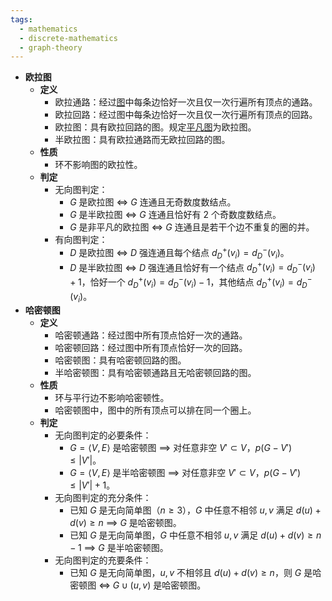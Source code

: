 ```yaml
---
tags:
  - mathematics
  - discrete-mathematics
  - graph-theory
---
```

- **欧拉图**
    - **定义**
        - 欧拉通路：经过[图](/pages/mathematics/discrete-mathematics/graph-basis.md#xknur9)中每条边恰好一次且仅一次行遍所有顶点的通路。
        - 欧拉回路：经过图中每条边恰好一次且仅一次行遍所有顶点的回路。
        - 欧拉图：具有欧拉回路的图。规定[平凡图](/pages/mathematics/discrete-mathematics/graph-basis.md#hc99ie)为欧拉图。
        - 半欧拉图：具有欧拉通路而无欧拉回路的图。
    - **性质**
        - 环不影响图的欧拉性。
    - **判定**
        - 无向图判定：
            - $G$ 是欧拉图 $\iff$ $G$ 连通且无奇数度数结点。
            - $G$ 是半欧拉图 $\iff$ $G$ 连通且恰好有 $2$ 个奇数度数结点。
            - $G$ 是非平凡的欧拉图 $\iff$ $G$ 连通且是若干个边不重复的圈的并。
        - 有向图判定：
            - $D$ 是欧拉图 $\iff$ $D$ 强连通且每个结点 $d^+_D(v_i)=d^-_D(v_i)$。
            - $D$ 是半欧拉图 $\iff$ $D$ 强连通且恰好有一个结点 $d^+_D(v_i)=d^-_D(v_i)+1$，恰好一个 $d^+_D(v_i)=d^-_D(v_i)-1$，其他结点 $d^+_D(v_i)=d^-_D(v_i)$。
- **哈密顿图**
    - **定义**
        - 哈密顿通路：经过图中所有顶点恰好一次的通路。
        - 哈密顿回路：经过图中所有顶点恰好一次的回路。
        - 哈密顿图：具有哈密顿回路的图。
        - 半哈密顿图：具有哈密顿通路且无哈密顿回路的图。
    - **性质**
        - 环与平行边不影响哈密顿性。
        - 哈密顿图中，图中的所有顶点可以排在同一个圈上。
    - **判定**
        - 无向图判定的必要条件：
            - $G=\langle V,E\rangle$ 是哈密顿图 $\implies$ 对任意非空 $V'\subset V$，$p(G-V')\le |V'|$。
            - $G=\langle V,E\rangle$ 是半哈密顿图 $\implies$ 对任意非空 $V'\subset V$，$p(G-V')\le |V'| + 1$。
        - 无向图判定的充分条件：
            - 已知 $G$ 是无向简单图（$n\ge 3$），$G$ 中任意不相邻 $u,v$ 满足 $d(u)+d(v) \ge n$ $\implies$ $G$ 是哈密顿图。
            - 已知 $G$ 是无向简单图，$G$ 中任意不相邻 $u,v$ 满足 $d(u)+d(v) \ge n-1$ $\implies$ $G$ 是半哈密顿图。
        - 无向图判定的充要条件：
            - 已知 $G$ 是无向简单图，$u,v$ 不相邻且 $d(u)+d(v) \ge n$，则 $G$ 是哈密顿图 $\iff$ $G\cup (u,v)$ 是哈密顿图。
